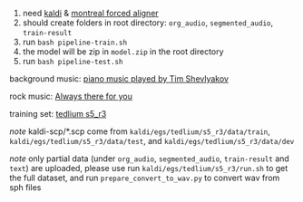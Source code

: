 1. need [kaldi](https://github.com/kaldi-asr/kaldi) & [montreal forced aligner](https://github.com/MontrealCorpusTools/Montreal-Forced-Aligner/releases)
2. should create folders in root directory: `org_audio`, `segmented_audio`, `train-result`
3. run `bash pipeline-train.sh`
4. the model will be zip in `model.zip` in the root directory
5. run `bash pipeline-test.sh`

background music: [piano music played by Tim Shevlyakov](https://www.youtube.com/watch?v=kWUBmAMHd3M)

rock music: [Always there for you](https://archive.org/details/ClassicRockMusic80s90s/Always+there+for+you.mp3)

training set: [tedlium s5_r3](https://www.openslr.org/51/)

*note* kaldi-scp/*.scp come from `kaldi/egs/tedlium/s5_r3/data/train`, `kaldi/egs/tedlium/s5_r3/data/test`, and `kaldi/egs/tedlium/s5_r3/data/dev`

*note* only partial data (under `org_audio`, `segmented_audio`, `train-result` and `text`) are uploaded, please use run `kaldi/egs/tedlium/s5_r3/run.sh` to get the full dataset, and run `prepare_convert_to_wav.py` to convert wav from sph files